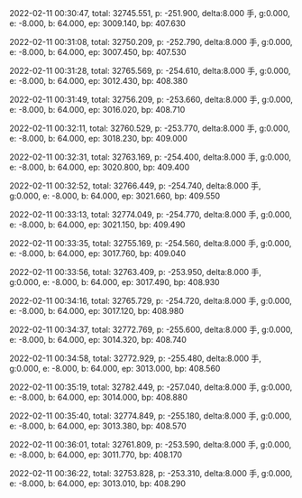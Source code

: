 2022-02-11 00:30:47, total: 32745.551, p: -251.900, delta:8.000 手, g:0.000, e: -8.000, b: 64.000, ep: 3009.140, bp: 407.630

2022-02-11 00:31:08, total: 32750.209, p: -252.790, delta:8.000 手, g:0.000, e: -8.000, b: 64.000, ep: 3007.450, bp: 407.530

2022-02-11 00:31:28, total: 32765.569, p: -254.610, delta:8.000 手, g:0.000, e: -8.000, b: 64.000, ep: 3012.430, bp: 408.380

2022-02-11 00:31:49, total: 32756.209, p: -253.660, delta:8.000 手, g:0.000, e: -8.000, b: 64.000, ep: 3016.020, bp: 408.710

2022-02-11 00:32:11, total: 32760.529, p: -253.770, delta:8.000 手, g:0.000, e: -8.000, b: 64.000, ep: 3018.230, bp: 409.000

2022-02-11 00:32:31, total: 32763.169, p: -254.400, delta:8.000 手, g:0.000, e: -8.000, b: 64.000, ep: 3020.800, bp: 409.400

2022-02-11 00:32:52, total: 32766.449, p: -254.740, delta:8.000 手, g:0.000, e: -8.000, b: 64.000, ep: 3021.660, bp: 409.550

2022-02-11 00:33:13, total: 32774.049, p: -254.770, delta:8.000 手, g:0.000, e: -8.000, b: 64.000, ep: 3021.150, bp: 409.490

2022-02-11 00:33:35, total: 32755.169, p: -254.560, delta:8.000 手, g:0.000, e: -8.000, b: 64.000, ep: 3017.760, bp: 409.040

2022-02-11 00:33:56, total: 32763.409, p: -253.950, delta:8.000 手, g:0.000, e: -8.000, b: 64.000, ep: 3017.490, bp: 408.930

2022-02-11 00:34:16, total: 32765.729, p: -254.720, delta:8.000 手, g:0.000, e: -8.000, b: 64.000, ep: 3017.120, bp: 408.980

2022-02-11 00:34:37, total: 32772.769, p: -255.600, delta:8.000 手, g:0.000, e: -8.000, b: 64.000, ep: 3014.320, bp: 408.740

2022-02-11 00:34:58, total: 32772.929, p: -255.480, delta:8.000 手, g:0.000, e: -8.000, b: 64.000, ep: 3013.000, bp: 408.560

2022-02-11 00:35:19, total: 32782.449, p: -257.040, delta:8.000 手, g:0.000, e: -8.000, b: 64.000, ep: 3014.000, bp: 408.880

2022-02-11 00:35:40, total: 32774.849, p: -255.180, delta:8.000 手, g:0.000, e: -8.000, b: 64.000, ep: 3013.380, bp: 408.570

2022-02-11 00:36:01, total: 32761.809, p: -253.590, delta:8.000 手, g:0.000, e: -8.000, b: 64.000, ep: 3011.770, bp: 408.170

2022-02-11 00:36:22, total: 32753.828, p: -253.310, delta:8.000 手, g:0.000, e: -8.000, b: 64.000, ep: 3013.010, bp: 408.290